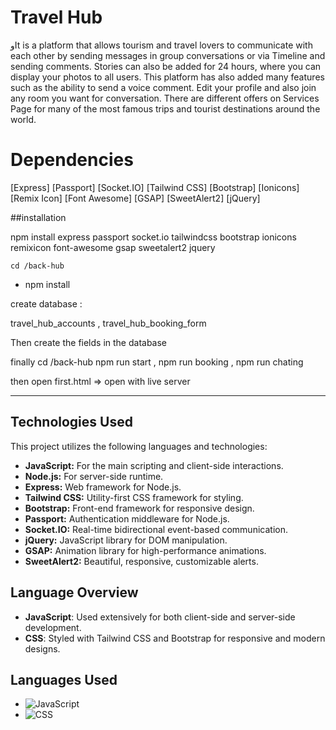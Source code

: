 # Travel Hub 

وIt is a platform that allows tourism and travel lovers to communicate with each other by sending messages in group conversations or via Timeline and sending comments. Stories can also be added for 24 hours, where you can display your photos to all users. This platform has also added many features such as the ability to send a voice comment. Edit your profile and also join any room you want for conversation. There are different offers on Services Page for many of the most famous trips and tourist destinations around the world.

# Dependencies
[Express]
[Passport]
[Socket.IO]
[Tailwind CSS]
[Bootstrap]
[Ionicons]
[Remix Icon]
[Font Awesome]
[GSAP]
[SweetAlert2]
[jQuery]


  

   ##installation 
   
   npm install express passport socket.io tailwindcss bootstrap ionicons remixicon font-awesome gsap sweetalert2 jquery
   
    cd /back-hub
* npm install

create database :

travel_hub_accounts , 
travel_hub_booking_form 

Then create the fields in the database

finally 
cd /back-hub
npm run start ,
npm run booking ,
npm run chating 

then open first.html => open with live server
___________________________________________________________________________________________________________________________________________________________________________________
## Technologies Used

This project utilizes the following languages and technologies:

- **JavaScript:** For the main scripting and client-side interactions.
- **Node.js:** For server-side runtime.
- **Express:** Web framework for Node.js.
- **Tailwind CSS:** Utility-first CSS framework for styling.
- **Bootstrap:** Front-end framework for responsive design.
- **Passport:** Authentication middleware for Node.js.
- **Socket.IO:** Real-time bidirectional event-based communication.
- **jQuery:** JavaScript library for DOM manipulation.
- **GSAP:** Animation library for high-performance animations.
- **SweetAlert2:** Beautiful, responsive, customizable alerts.

## Language Overview

- **JavaScript**: Used extensively for both client-side and server-side development.
- **CSS**: Styled with Tailwind CSS and Bootstrap for responsive and modern designs.

## Languages Used

- ![JavaScript](https://img.shields.io/badge/JavaScript-90%25-yellow)
- ![CSS](https://img.shields.io/badge/CSS-10%25-purple)




